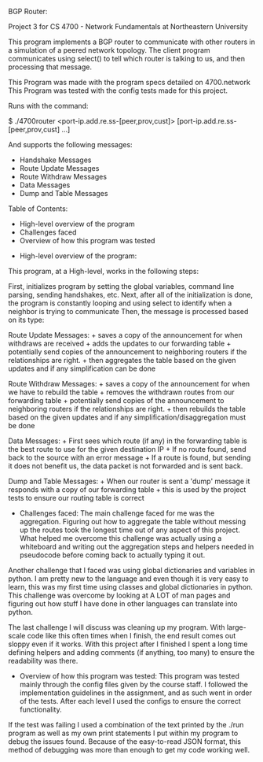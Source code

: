 BGP Router:

Project 3 for CS 4700 - Network Fundamentals at Northeastern University

This program implements a BGP router to communicate with other routers in a simulation of a peered network topology.
The client program communicates using select() to tell which router is talking to us, and then processing that message.

This Program was made with the program specs detailed on 4700.network 
This Program was tested with the config tests made for this project.

Runs with the command:

$ ./4700router <asn> <port-ip.add.re.ss-[peer,prov,cust]> [port-ip.add.re.ss-[peer,prov,cust] ...]

And supports the following messages: 

- Handshake Messages
- Route Update Messages
- Route Withdraw Messages
- Data Messages
- Dump and Table Messages


Table of Contents:

* High-level overview of the program
* Challenges faced 
* Overview of how this program was tested


- High-level overview of the program:

This program, at a High-level, works in the following steps:

First, initializes program by setting the global variables, command line parsing, sending handshakes, etc.
Next, after all of the initialization is done, the program is constantly looping and using select to 
identify when a neighbor is trying to communicate
Then, the message is processed based on its type:

Route Update Messages:
	+ saves a copy of the announcement for when withdraws are received
	+ adds the updates to our forwarding table
	+ potentially send copies of the announcement to neighboring routers if the relationships are right.
	+ then aggregates the table based on the given updates and if any simplification can be done

Route Withdraw Messages:
	+ saves a copy of the announcement for when we have to rebuild the table
	+ removes the withdrawn routes from our forwarding table
	+ potentially send copies of the announcement to neighboring routers if the relationships are right.
	+ then rebuilds the table based on the given updates and if any simplification/disaggregation must be done

Data Messages:
	+ First sees which route (if any) in the forwarding table is the best route to use for the given destination IP
	+ If no route found, send back to the source with an error message
	+ If a route is found, but sending it does not benefit us, the data packet is not forwarded and is sent back.

Dump and Table Messages:
	+ When our router is sent a 'dump' message it responds with a copy of our forwarding table
	+ this is used by the project tests to ensure our routing table is correct

- Challenges faced:
The main challenge faced for me was the aggregation. Figuring out how to aggregate the table without messing up the routes took
the longest time out of any aspect of this project. What helped me overcome this challenge was actually using a whiteboard
and writing out the aggregation steps and helpers needed in pseudocode before coming back to actually typing it out.

Another challenge that I faced was using global dictionaries and variables in python. I am pretty new to the language and even
though it is very easy to learn, this was my first time using classes and global dictionaries in python. This challenge
was overcome by looking at A LOT of man pages and figuring out how stuff I have done in other languages can translate into
python.

The last challenge I will discuss was cleaning up my program. With large-scale code like this often times when I finish,
the end result comes out sloppy even if it works. With this project after I finished I spent a long time defining helpers and
adding comments (if anything, too many) to ensure the readability was there.

- Overview of how this program was tested:
This program was tested mainly through the config files given by the course staff. I followed the implementation guidelines
in the assignment, and as such went in order of the tests. After each level I used the configs to ensure the correct
functionality.

If the test was failing I used a combination of the text printed by the ./run program as well as my own print statements
I put within my program to debug the issues found. Because of the easy-to-read JSON format, this method of debugging was
more than enough to get my code working well.
